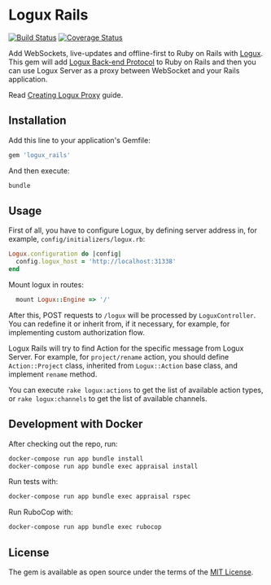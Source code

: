 # Logux Rails

[![Build Status](https://travis-ci.org/logux/logux_rails.svg?branch=master)](https://travis-ci.org/logux/logux_rails) [![Coverage Status](https://coveralls.io/repos/github/logux/logux_rails/badge.svg?branch=master)](https://coveralls.io/github/logux/logux_rails?branch=master)

Add WebSockets, live-updates and offline-first to Ruby on Rails with [Logux](https://github.com/logux/logux/). This gem will add [Logux Back-end Protocol](https://github.com/logux/logux/blob/master/backend-protocol/spec.md) to Ruby on Rails and then you can use Logux Server as a proxy between WebSocket and your Rails application.

Read [Creating Logux Proxy](https://github.com/logux/logux/blob/master/2-starting/2-creating-proxy.md) guide.

## Installation

Add this line to your application's Gemfile:

```ruby
gem 'logux_rails'
```

And then execute:

```bash
bundle
```

## Usage

First of all, you have to configure Logux, by defining server address in, for example, `config/initializers/logux.rb`:

```ruby
Logux.configuration do |config|
  config.logux_host = 'http://localhost:31338'
end
```

Mount logux in routes:

```ruby
  mount Logux::Engine => '/'
```

After this, POST requests to `/logux` will be processed by `LoguxController`. You can redefine it or inherit from, if it necessary, for example, for implementing custom authorization flow.

Logux Rails will try to find Action for the specific message from Logux Server. For example, for `project/rename` action, you should define `Action::Project` class, inherited from `Logux::Action` base class, and implement `rename` method.

You can execute `rake logux:actions` to get the list of available action types, or `rake logux:channels` to get the list of available channels.

## Development with Docker

After checking out the repo, run:

```bash
docker-compose run app bundle install
docker-compose run app bundle exec appraisal install
```

Run tests with:

```bash
docker-compose run app bundle exec appraisal rspec
```

Run RuboCop with:

```bash
docker-compose run app bundle exec rubocop
```

## License

The gem is available as open source under the terms of the [MIT License](https://opensource.org/licenses/MIT).

